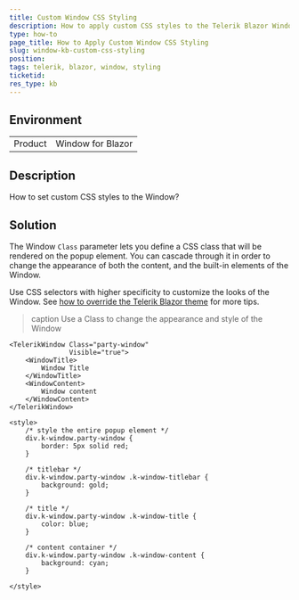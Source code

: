 ```yaml
---
title: Custom Window CSS Styling
description: How to apply custom CSS styles to the Telerik Blazor Window component.
type: how-to
page_title: How to Apply Custom Window CSS Styling
slug: window-kb-custom-css-styling
position: 
tags: telerik, blazor, window, styling
ticketid:
res_type: kb
---
```


## Environment
<table>
	<tbody>
		<tr>
			<td>Product</td>
			<td>Window for Blazor</td>
		</tr>
	</tbody>
</table>


## Description

How to set custom CSS styles to the Window?

## Solution

The Window `Class` parameter lets you define a CSS class that will be rendered on the popup element. You can cascade through it in order to change the appearance of both the content, and the built-in elements of the Window.

Use CSS selectors with higher specificity to customize the looks of the Window. See [how to override the Telerik Blazor theme](slug://themes-override) for more tips.

>caption Use a Class to change the appearance and style of the Window

````RAZOR
<TelerikWindow Class="party-window"
               Visible="true">
    <WindowTitle>
        Window Title
    </WindowTitle>
    <WindowContent>
        Window content
    </WindowContent>
</TelerikWindow>

<style>
    /* style the entire popup element */
    div.k-window.party-window {
        border: 5px solid red;
    }

    /* titlebar */
    div.k-window.party-window .k-window-titlebar {
        background: gold;
    }

    /* title */
    div.k-window.party-window .k-window-title {
        color: blue;
    }

    /* content container */
    div.k-window.party-window .k-window-content {
        background: cyan;
    }

</style>
````
